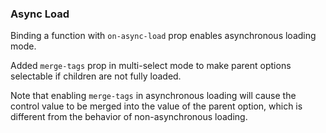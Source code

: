 ### Async Load

Binding a function with `on-async-load` prop enables asynchronous loading mode.

Added `merge-tags` prop in multi-select mode to make parent options selectable if children are not fully loaded.

Note that enabling `merge-tags` in asynchronous loading will cause the control value to be merged into the value of the parent option, which is different from the behavior of non-asynchronous loading.
